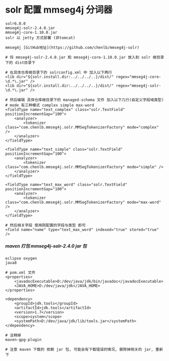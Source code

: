 # solr 配置 mmseg4j 分词器

    solr6.0.0
    mmseg4j-solr-2.4.0.jar
    mmseg4j-core-1.10.0.jar
    solr 以 jetty 方式部署 (非tomcat)
    
    mmseg4j [GitHub地址](https://github.com/chenlb/mmseg4j-solr)
    
    # 将 mmseg4j-solr-2.4.0.jar 和 mmseg4j-core-1.10.0.jar 放入到 solr 根目录下的 dist目录下
    
    # 在具体仓库根目录下的 solrconfig.xml 中 加入以下两行
    <lib dir="${solr.install.dir:../../../..}/dist/" regex="mmseg4j-core-\d.*\.jar" />
    <lib dir="${solr.install.dir:../../../..}/dist/" regex="mmseg4j-solr-\d.*\.jar" />
    
    # 然后编辑 具体仓库根目录下的 managed-schema 文件 加入以下几行(自定义字段域类型)
    # mode 有三种模式 complex simple max-word 
    <fieldType name="text_complex" class="solr.TextField" positionIncrementGap="100">  
        <analyzer>  
            <tokenizer class="com.chenlb.mmseg4j.solr.MMSegTokenizerFactory" mode="complex" />  
        </analyzer>  
    </fieldType>  

    <fieldType name="text_simple" class="solr.TextField" positionIncrementGap="100">  
        <analyzer>  
            <tokenizer class="com.chenlb.mmseg4j.solr.MMSegTokenizerFactory" mode="simple" />  
        </analyzer>  
    </fieldType>  

    <fieldType name="text_max_word" class="solr.TextField" positionIncrementGap="100">  
        <analyzer>  
            <tokenizer class="com.chenlb.mmseg4j.solr.MMSegTokenizerFactory" mode="max-word" />  
        </analyzer>  
    </fieldType> 
    
    # 然后相关字段 使用刚配置的字段与类型 即可
    <field name="name" type="text_max_word" indexed="true" stored="true" />
    
    
    
    
##### maven 打包 mmseg4j-solr-2.4.0 jar 包
    
    eclipse oxygen
    java8
    
    # pom.xml 文件
    <properties>
        <javadocExecutable>D:/dev/java/jdk/bin/javadoc</javadocExecutable>
        <JAVA_HOME>D:/dev/java/jdk</JAVA_HOME>
    </properties>
    
    <dependency>
        <groupId>jdk.tools</groupId>
        <artifactId>jdk.tools</artifactId>
        <version>1.7</version>
        <scope>system</scope>
        <systemPath>D:/dev/java/jdk/lib/tools.jar</systemPath>
    </dependency>
    
    # 注释掉
    maven-gpg-plugin 
    
    # 注意 maven 下载的 依赖 jar 包, 可能会有下载错误的情况, 删除掉相关的 jar, 重新下
    
    
    
    
    
    
    
    
    
    
    
    
    
